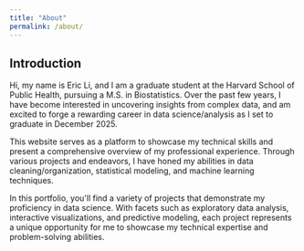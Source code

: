 ```yaml
---
title: "About"
permalink: /about/
---
```


## Introduction

Hi, my name is Eric Li, and I am a graduate student at the Harvard School of Public Health, pursuing a M.S. in Biostatistics. Over the past few years, I have become interested in uncovering insights from complex data, and am excited to forge a rewarding career in data science/analysis as I set to graduate in December 2025.

This website serves as a platform to showcase my technical skills and present a comprehensive overview of my professional experience. Through various projects and endeavors, I have honed my abilities in data cleaning/organization, statistical modeling, and machine learning techniques.

In this portfolio, you'll find a variety of projects that demonstrate my proficiency in data science. With facets such as exploratory data analysis, interactive visualizations, and predictive modeling, each project represents a unique opportunity for me to showcase my technical expertise and problem-solving abilities.
